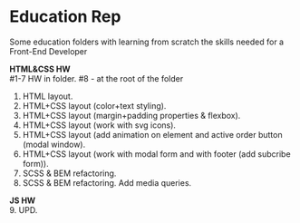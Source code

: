 # Education Rep
Some education folders with learning from scratch the skills needed for a Front-End Developer

<b>HTML&CSS HW</b>
<br />
#1-7 HW in folder. #8 - at the root of the folder 
<br />
1. HTML layout.
2. HTML+CSS layout (color+text styling).
3. HTML+CSS layout (margin+padding properties & flexbox).
4. HTML+CSS layout (work with svg icons).
5. HTML+CSS layout (add animation on element and active order button (modal window).
6. HTML+CSS layout (work with modal form and with footer (add subcribe form)).
7. SCSS & BEM refactoring.
8. SCSS & BEM refactoring. Add media queries.

<b>JS HW</b>
<br />
9. UPD.
